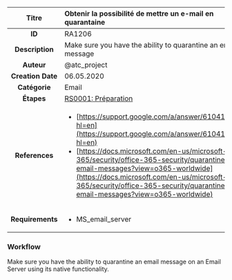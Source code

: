 | Titre                       | Obtenir la possibilité de mettre un e-mail en quarantaine         |
|:---------------------------:|:--------------------|
| **ID**                      | RA1206            |
| **Description**             | Make sure you have the ability to quarantine an email message   |
| **Auteur**                  | @atc_project        |
| **Creation Date**           | 06.05.2020 |
| **Catégorie**                | Email      |
| **Étapes**                   |[RS0001: Préparation](../Response_Stages/RS0001.md)| 
| **References** |<ul><li>[https://support.google.com/a/answer/6104172?hl=en](https://support.google.com/a/answer/6104172?hl=en)</li><li>[https://docs.microsoft.com/en-us/microsoft-365/security/office-365-security/quarantine-email-messages?view=o365-worldwide](https://docs.microsoft.com/en-us/microsoft-365/security/office-365-security/quarantine-email-messages?view=o365-worldwide)</li></ul>|
| **Requirements** |<ul><li>MS_email_server</li></ul>|

### Workflow

Make sure you have the ability to quarantine an email message on an Email Server using its native functionality.  
